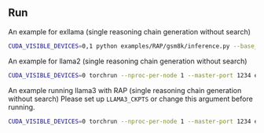 ## Run
An example for exllama (single reasoning chain generation without search)
```bash
CUDA_VISIBLE_DEVICES=0,1 python examples/RAP/gsm8k/inference.py --base_lm exllama --exllama_model_dir your/path/to/llama --exllama_lora_dir None --exllama_mem_map '[16,22]' --n_action 1 --n_confidence 1 --n_iters 1 --temperature 0.0
```

An example for llama2 (single reasoning chain generation without search)
```bash
CUDA_VISIBLE_DEVICES=0 torchrun --nproc-per-node 1 --master-port 1234 examples/RAP/gsm8k/inference.py --base_lm llama-2 --llama_2_ckpts your/path/to/llama --llama_size "7B"  --n_action 1 --n_confidence 1 --n_iters 1 --temperature 0.0
```

An example running llama3 with RAP (single reasoning chain generation without search)
Please set up `LLAMA3_CKPTS` or change this argument before running.

```bash
CUDA_VISIBLE_DEVICES=0 torchrun --nproc-per-node 1 --master-port 1234 examples/RAP/gsm8k/inference.py --base_lm llama-3 --llama_3_ckpts $LLAMA3_CKPTS --llama_size "8B" --n_action 1 --n_confidence 1 --n_iters 1 --temperature 0.0
```




